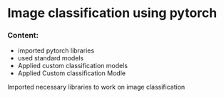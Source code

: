 # Image classification using pytorch

### Content:
 * imported pytorch libraries
 * used standard models
 * Applied custom classification models
 * Applied Custom classification Modle 
 
 Imported necessary libraries to work on image classification
 
 
